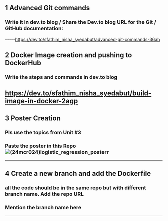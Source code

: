 ## 1 Advanced Git commands 
###  Write it in dev.to blog / Share the Dev.to blog URL for the Git / GitHub documentation:
-----https://dev.to/sfathim_nisha_syedabut/advanced-git-commands-36ah
## 2 Docker Image creation and pushing to DockerHub
###  Write the steps and commands in dev.to blog
https://dev.to/sfathim_nisha_syedabut/build-image-in-docker-2agp
-----
## 3 Poster Creation
###  Pls use the topics from Unit #3
###  Paste the poster in this Repo![(24mcr024)logistic_regression_posterr](https://github.com/user-attachments/assets/6eee71de-b615-4e6e-a78e-76db840ae1b2)

-----
## 4 Create a new branch and add the Dockerfile

###  all the code should be in the same repo but with different branch name. Add the repo URL
###  Mention the branch name here
-----
